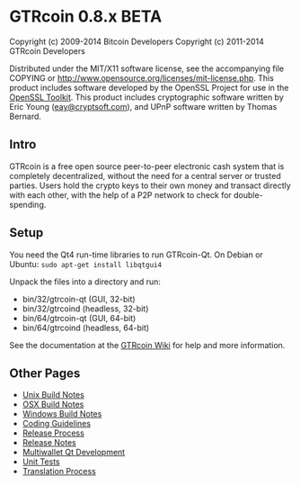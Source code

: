 GTRcoin 0.8.x BETA
====================

Copyright (c) 2009-2014 Bitcoin Developers
Copyright (c) 2011-2014 GTRcoin Developers

Distributed under the MIT/X11 software license, see the accompanying
file COPYING or http://www.opensource.org/licenses/mit-license.php.
This product includes software developed by the OpenSSL Project for use in the [OpenSSL Toolkit](http://www.openssl.org/). This product includes
cryptographic software written by Eric Young ([eay@cryptsoft.com](mailto:eay@cryptsoft.com)), and UPnP software written by Thomas Bernard.


Intro
---------------------
GTRcoin is a free open source peer-to-peer electronic cash system that is
completely decentralized, without the need for a central server or trusted
parties.  Users hold the crypto keys to their own money and transact directly
with each other, with the help of a P2P network to check for double-spending.


Setup
---------------------
You need the Qt4 run-time libraries to run GTRcoin-Qt. On Debian or Ubuntu:
	`sudo apt-get install libqtgui4`

Unpack the files into a directory and run:

- bin/32/gtrcoin-qt (GUI, 32-bit)
- bin/32/gtrcoind (headless, 32-bit)
- bin/64/gtrcoin-qt (GUI, 64-bit)
- bin/64/gtrcoind (headless, 64-bit)

See the documentation at the [GTRcoin Wiki](http://gtrcoin.info)
for help and more information.


Other Pages
---------------------
- [Unix Build Notes](build-unix.md)
- [OSX Build Notes](build-osx.md)
- [Windows Build Notes](build-msw.md)
- [Coding Guidelines](coding.md)
- [Release Process](release-process.md)
- [Release Notes](release-notes.md)
- [Multiwallet Qt Development](multiwallet-qt.md)
- [Unit Tests](unit-tests.md)
- [Translation Process](translation_process.md)
